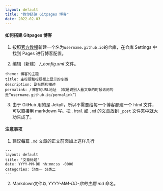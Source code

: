 ```yaml
---
layout: default
title: "教你搭建 Gitpages 博客"
date: 2022-02-03
---
```


#### 如何搭建 Gitpages 博客

1. 按照[官方教程](https://docs.github.com/cn/pages/setting-up-a-github-pages-site-with-jekyll/creating-a-github-pages-site-with-jekyll)新建一个名为`username.github.io`的仓库，在仓库 Settings 中找到 Pages 进行博客配置。

2. 编辑（新建） */_config.xml* 文件。
```
theme: 博客的主题
title: 主标题和标题栏上显示的东西
description: 副标题和描述
permalink: /博客的URL地址 （就是说别人看文章的时候访问的是“username.github.io/permalink”）
```

3. 由于 GitHub 用的是 Jekyll，所以不需要给每一个博客都建一个 html 文件，可以直接用 markdown 写。把 `.html` 或 `.md` 的文章放到 `_post` 文件夹中就大功告成了。

#### 注意事项

1. 建议每篇 `.md` 文章的正文前面加上这样几行
```
---
layout: default
title: "文章标题"
date: YYYY-MM-DD hh:mm:ss -0000
categories: 分类一 分类二
---
```

2. Markdown文件以 *YYYY-MM-DD-你的主题.md* 命名。
